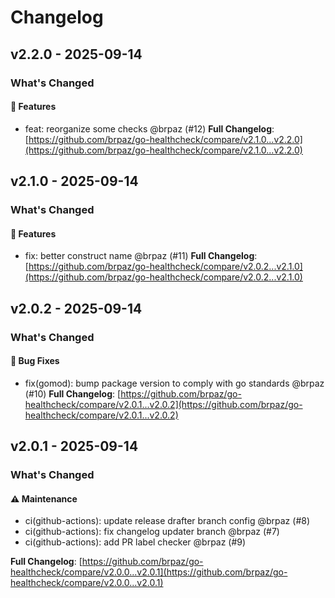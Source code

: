# Changelog

## v2.2.0 - 2025-09-14

### What's Changed

#### 🚀 Features

- feat: reorganize some checks @brpaz (#12)
  **Full Changelog**: [https://github.com/brpaz/go-healthcheck/compare/v2.1.0...v2.2.0](https://github.com/brpaz/go-healthcheck/compare/v2.1.0...v2.2.0)

## v2.1.0 - 2025-09-14

### What's Changed

#### 🚀 Features

- fix: better construct name @brpaz (#11)
  **Full Changelog**: [https://github.com/brpaz/go-healthcheck/compare/v2.0.2...v2.1.0](https://github.com/brpaz/go-healthcheck/compare/v2.0.2...v2.1.0)

## v2.0.2 - 2025-09-14

### What's Changed

#### 🐛 Bug Fixes

- fix(gomod): bump package version to comply with go standards @brpaz (#10)
  **Full Changelog**: [https://github.com/brpaz/go-healthcheck/compare/v2.0.1...v2.0.2](https://github.com/brpaz/go-healthcheck/compare/v2.0.1...v2.0.2)

## v2.0.1 - 2025-09-14

### What's Changed

#### ⚠️ Maintenance

- ci(github-actions): update release drafter branch config @brpaz (#8)
- ci(github-actions): fix changelog updater branch @brpaz (#7)
- ci(github-actions): add PR label checker @brpaz (#9)

**Full Changelog**: [https://github.com/brpaz/go-healthcheck/compare/v2.0.0...v2.0.1](https://github.com/brpaz/go-healthcheck/compare/v2.0.0...v2.0.1)
